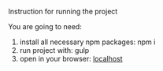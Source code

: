 Instruction for running the project

You are going to need:

1. install all necessary npm packages: npm i
2. run project with: gulp
3. open in your browser: [localhost](http://localhost:3000/)
